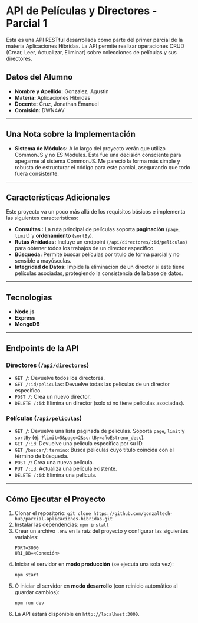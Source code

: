 # API de Películas y Directores - Parcial 1

Esta es una API RESTful desarrollada como parte del primer parcial de la materia Aplicaciones Híbridas. La API permite realizar operaciones CRUD (Crear, Leer, Actualizar, Eliminar) sobre colecciones de películas y sus directores.

## Datos del Alumno

*   **Nombre y Apellido:** Gonzalez, Agustin
*   **Materia:** Aplicaciones Híbridas
*   **Docente:** Cruz, Jonathan Emanuel
*   **Comisión:** DWN4AV

---

## Una Nota sobre la Implementación

*   **Sistema de Módulos:** A lo largo del proyecto verán que utilizo CommonJS y no ES Modules. Esta fue una decisión consciente para apegarme al sistema CommonJS. Me pareció la forma más simple y robusta de estructurar el código para este parcial, asegurando que todo fuera consistente.

---

## Características Adicionales

Este proyecto va un poco más allá de los requisitos básicos e implementa las siguientes características:

*   **Consultas :** La ruta principal de películas soporta **paginación** (`page`, `limit`) y **ordenamiento** (`sortBy`).
*   **Rutas Anidadas:** Incluye un endpoint (`/api/directores/:id/peliculas`) para obtener todos los trabajos de un director específico.
*   **Búsqueda:** Permite buscar películas por título de forma parcial y no sensible a mayúsculas.
*   **Integridad de Datos:** Impide la eliminación de un director si este tiene películas asociadas, protegiendo la consistencia de la base de datos.

---

## Tecnologias

*   **Node.js**
*   **Express**
*   **MongoDB**

---

## Endpoints de la API

### Directores (`/api/directores`)

*   `GET /`: Devuelve todos los directores.
*   `GET /:id/peliculas`: Devuelve todas las películas de un director específico.
*   `POST /`: Crea un nuevo director.
*   `DELETE /:id`: Elimina un director (solo si no tiene películas asociadas).

### Películas (`/api/peliculas`)

*   `GET /`: Devuelve una lista paginada de películas. Soporta `page`, `limit` y `sortBy` (ej: `?limit=5&page=2&sortBy=añoEstreno_desc`).
*   `GET /:id`: Devuelve una película específica por su ID.
*   `GET /buscar/:termino`: Busca películas cuyo título coincida con el término de búsqueda.
*   `POST /`: Crea una nueva película.
*   `PUT /:id`: Actualiza una película existente.
*   `DELETE /:id`: Elimina una película.

---

## Cómo Ejecutar el Proyecto

1.  Clonar el repositorio: `git clone https://github.com/gonzaltech-hub/parcial-aplicaciones-hibridas.git`
2.  Instalar las dependencias: `npm install`
3.  Crear un archivo `.env` en la raíz del proyecto y configurar las siguientes variables:
    ```
    PORT=3000
    URI_DB=<Conexión>
    ```
4.  Iniciar el servidor en **modo producción** (se ejecuta una sola vez):
    ```
    npm start
    ```
5.  O iniciar el servidor en **modo desarrollo** (con reinicio automático al guardar cambios):
    ```
    npm run dev
    ```
6.  La API estará disponible en `http://localhost:3000`.
